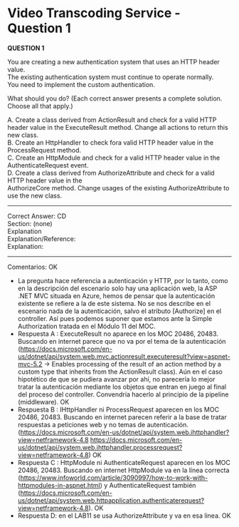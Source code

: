 # Video Transcoding Service - Question 1
**QUESTION 1**

You are creating a new authentication system that uses an HTTP header value.  
The existing authentication system must continue to operate normally.  
You need to implement the custom authentication.  

What should you do? (Each correct answer presents a complete solution. Choose all that apply.)

A. Create a class derived from ActionResult and check for a valid HTTP header value in the ExecuteResult
method. Change all actions to return this new class.  
B. Create an HttpHandler to check fora valid HTTP header value in the ProcessRequest method.  
C. Create an HttpModule and check for a valid HTTP header value in the AuthenticateRequest event.  
D. Create a class derived from AuthorizeAttribute and check for a valid HTTP header value in the   
AuthorizeCore method. Change usages of the existing AuthorizeAttribute to use the new class.  

------

Correct Answer: CD  
Section: (none)  
Explanation  
Explanation/Reference:  
Explanation:   

------

Comentarios: OK

* La pregunta hace referencia a autenticación y HTTP, por lo tanto, como en la descripción del escenario solo hay una aplicación web, la ASP .NET MVC situada en Azure, hemos de pensar que la autenticación existente se refiere a la de este sistema. No se nos describe en el escenario nada de la autenticación, salvo el atributo [Authorize] en el controller. Así pues podemos suponer que estamos ante la Simple Authorization tratada en el Módulo 11 del MOC.
* Respuesta A : ExecuteResult no aparece en los MOC 20486, 20483. Buscando en internet parece que no  va por el tema de la autenticación (https://docs.microsoft.com/en-us/dotnet/api/system.web.mvc.actionresult.executeresult?view=aspnet-mvc-5.2  -> Enables processing of the result of an action method by a custom type that inherits from the ActionResult class). Aún en el caso hipotético de que se pudiera avanzar por ahí, no parecería lo mejor tratar la autenticación mediante los objetos que entran en juego al final del proceso del controller. Convendría hacerlo al principio de la pipeline (middleware). OK 
* Respuesta B : IHttpHandler ni ProcessRequest aparecen en los MOC 20486, 20483. Buscando en internet parecen referir a la base de tratar respuestas a peticiones web y no temas de autenticación. (https://docs.microsoft.com/en-us/dotnet/api/system.web.ihttphandler?view=netframework-4.8   https://docs.microsoft.com/en-us/dotnet/api/system.web.ihttphandler.processrequest?view=netframework-4.8) OK 
* Respuesta C : HttpModule ni AuthenticateRequest aparecen en los MOC 20486, 20483. Buscando en internet HttpModule va en la línea correcta (https://www.infoworld.com/article/3090997/how-to-work-with-httpmodules-in-aspnet.html) y AuthenticateRequest también (https://docs.microsoft.com/en-us/dotnet/api/system.web.httpapplication.authenticaterequest?view=netframework-4.8). OK
* Respuesta D: en el LAB11 se usa AuthorizeAttribute y va en esa linea. OK

